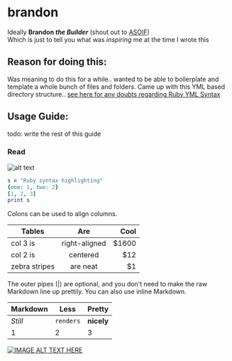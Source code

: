 # brandon
Ideally **Brandon _the Builder_** (shout out to [ASOIF])  
Which is just to tell you what was *inspiring* me at the time I wrote this

## Reason for doing this:
Was meaning to do this for a while.. wanted to be able to boilerplate and template a whole bunch of files and folders.
Came up with this YML based directory structure.. [see here for any doubts regarding Ruby YML Syntax][yml]


## Usage Guide:

todo: write the rest of this guide

### Read
![alt text][yml logo]

```ruby
s = "Ruby syntax highlighting"
{one: 1, two: 2}
[1, 2, 3]
print s
```
Colons can be used to align columns.

| Tables        | Are           | Cool  |
| ------------- |:-------------:| -----:|
| col 3 is      | right-aligned | $1600 |
| col 2 is      | centered      |   $12 |
| zebra stripes | are neat      |    $1 |

The outer pipes (|) are optional, and you don't need to make the raw Markdown line up prettily. You can also use inline Markdown.

Markdown | Less | Pretty
--- | --- | ---
*Still* | `renders` | **nicely**
1 | 2 | 3


[![IMAGE ALT TEXT HERE](http://img.youtube.com/vi/F7JQxXhceZo/0.jpg)](https://www.youtube.com/watch?v=F7JQxXhceZo)

[ASOIF]: https://en.wikipedia.org/wiki/A_Song_of_Ice_and_Fire
[yml]: http://yaml.org/YAML_for_ruby.html
[yml logo]: http://10minbasics.com/wp-content/uploads/2015/09/yaml_logo.gif "Logo Title Text 2"
